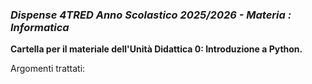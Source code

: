### *Dispense 4TRED Anno Scolastico 2025/2026 - Materia : Informatica*

**Cartella per il materiale dell'Unità Didattica 0: Introduzione a Python.**

Argomenti trattati:
